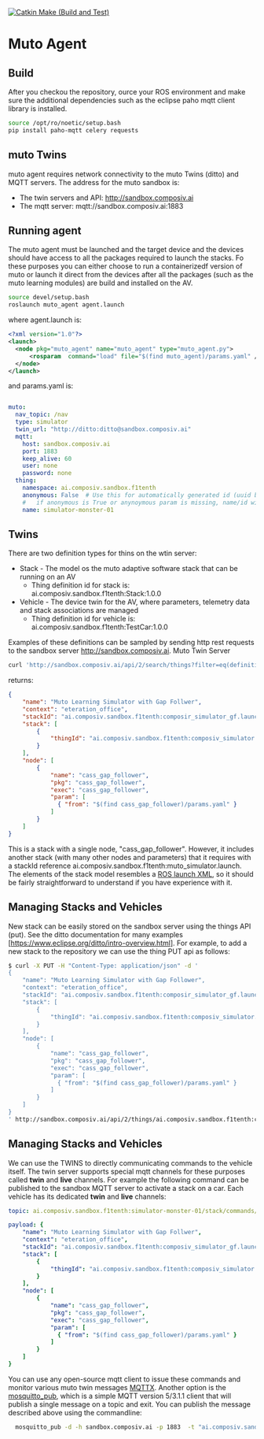 [![Catkin Make (Build and Test)](https://github.com/eclipse-muto/agent/actions/workflows/catkin-build.yml/badge.svg?branch=main)](https://github.com/eclipse-muto/agent/actions/workflows/catkin-build.yml)
# Muto Agent

## Build
After you checkou the repository, ource your ROS environment and make sure the additional dependencies such as the eclipse paho mqtt client library is installed.

```bash
source /opt/ro/noetic/setup.bash
pip install paho-mqtt celery requests
```

## muto Twins

muto agent requires network connectivity to the muto Twins (ditto) and MQTT servers. The address for the muto sandbox is: 
* The twin servers and API: http://sandbox.composiv.ai
* The mqtt server: mqtt://sandbox.composiv.ai:1883
## Running agent

The muto agent must be launched and the target device and the devices should have access to all the packages required to launch the stacks.  Fo these purposes you can either choose to run a containerizedf version of muto or launch it direct from the devices after all the packages (such as the muto learning modules) are build and installed on the AV.

```bash
source devel/setup.bash
roslaunch muto_agent agent.launch
```

where agent.launch is:

```xml
<?xml version="1.0"?>
<launch>
  <node pkg="muto_agent" name="muto_agent" type="muto_agent.py">
      <rosparam  command="load" file="$(find muto_agent)/params.yaml" />
  </node>
</launch>
```

and params.yaml is:

```yaml

muto:
  nav_topic: /nav
  type: simulator
  twin_url: "http://ditto:ditto@sandbox.composiv.ai"
  mqtt:
    host: sandbox.composiv.ai
    port: 1883
    keep_alive: 60
    user: none
    password: none
  thing:
    namespace: ai.composiv.sandbox.f1tenth
    anonymous: False  # Use this for automatically generated id (uuid based)
    #   if anonymous is True or anynoymous param is missing, name/id will be auto generated
    name: simulator-monster-01
```

## Twins
There are two definition types for thins on the wtin server:
* Stack - The model os the muto adaptive software stack that can be running on an AV
    -  Thing definition id for stack is: ai.composiv.sandbox.f1tenth:Stack:1.0.0
* Vehicle - The device twin for the AV, where parameters, telemetry data and stack associations are managed
    -  Thing definition id for vehicle is: ai.composiv.sandbox.f1tenth:TestCar:1.0.0


Examples of these definitions can be sampled by sending http rest requests to the sandbox server
http://sandbox.composiv.ai.  Muto Twin Server

```bash
curl 'http://sandbox.composiv.ai/api/2/search/things?filter=eq(definition,"ai.composiv.sandbox.f1tenth:Stack:1.0.0")'
```
returns:
```json
{
    "name": "Muto Learning Simulator with Gap Follwer",
    "context": "eteration_office",
    "stackId": "ai.composiv.sandbox.f1tenth:composir_simulator_gf.launch",
    "stack": [
        {
            "thingId": "ai.composiv.sandbox.f1tenth:composiv_simulator.launch"
        }
    ],
    "node": [ 
        {
            "name": "cass_gap_follower",
            "pkg": "cass_gap_follower",
            "exec": "cass_gap_follower",
            "param": [
              { "from": "$(find cass_gap_follower)/params.yaml" }
            ]
        }
    ]
}
```

This is a stack with a single node, "cass_gap_follower".  However, it includes another stack (with many other nodes and parameters) that it requires with a stackId reference ai.composiv.sandbox.f1tenth:muto_simulator.launch.  The elements of the stack model resembles a [ROS launch XML](https://wiki.ros.org/roslaunch/XML), so it should be fairly straightforward to understand if you have experience with it.

## Managing Stacks and Vehicles

New stack can be easily stored on the sandbox server using the things API (put). See the ditto documentation for many examples [https://www.eclipse.org/ditto/intro-overview.html].  For example, to add a new stack to the repository we can use the thing PUT api as follows:

```bash
$ curl -X PUT -H "Content-Type: application/json" -d ' 
{ 
    "name": "Muto Learning Simulator with Gap Follower", 
    "context": "eteration_office",
    "stackId": "ai.composiv.sandbox.f1tenth:composir_simulator_gf.launch", 
    "stack": [
        {
            "thingId": "ai.composiv.sandbox.f1tenth:composiv_simulator.launch"
        }
    ],
    "node": [ 
        {
            "name": "cass_gap_follower",
            "pkg": "cass_gap_follower",
            "exec": "cass_gap_follower",
            "param": [
              { "from": "$(find cass_gap_follower)/params.yaml" }
            ]
        }
    ]
}
' http://sandbox.composiv.ai/api/2/things/ai.composiv.sandbox.f1tenth:composiv_simulator_gf.launch

```

## Managing Stacks and Vehicles
We can use the TWINS to directly communicating commands to the vehicle itself. The twin server supports special mqtt channels for these purposes called **twin** and **live** channels. For example the following command can be published to the sandbox MQTT server to activate a stack on a car.  Each vehicle has its dedicated **twin** and **live** channels:

```yaml
topic: ai.composiv.sandbox.f1tenth:simulator-monster-01/stack/commands/active
```
```yaml
payload: {
    "name": "Muto Learning Simulator with Gap Follwer",
    "context": "eteration_office",
    "stackId": "ai.composiv.sandbox.f1tenth:composiv_simulator_gf.launch",
    "stack": [
        {
            "thingId": "ai.composiv.sandbox.f1tenth:composiv_simulator.launch"
        }
    ],
    "node": [ 
        {
            "name": "cass_gap_follower",
            "pkg": "cass_gap_follower",
            "exec": "cass_gap_follower",
            "param": [
              { "from": "$(find cass_gap_follower)/params.yaml" }
            ]
        }
    ]
}
```

You can use any open-source mqtt client to issue these commands and monitor various muto twin messages [MQTTX](https://mqttx.app/). Another option is the [mosquitto_pub](https://mosquitto.org/man/mosquitto_pub-1.html), which is a simple MQTT version 5/3.1.1 client that will publish a single message on a topic and exit.  You can publish the message described above using the commandline:

```bash
  mosquitto_pub -d -h sandbox.composiv.ai -p 1883  -t "ai.composiv.sandbox.f1tenth:simulator-monster-01/stack/commands/active" -m '{"name":"Muto Learning Simulator with Gap Follwer","context":"eteration_office","stackId":"ai.composiv.sandbox.f1tenth:muto_simulator_gf.launch","stack":[{"thingId":"ai.composiv.sandbox.f1tenth:composiv_simulator.launch"}],"node":[{"name":"cass_gap_follower","pkg":"cass_gap_follower","exec":"cass_gap_follower","param":[{"from":"$(find cass_gap_follower)/params.yaml"}]}]}'

```
